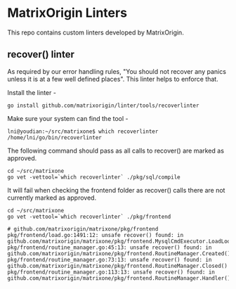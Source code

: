 # MatrixOrigin Linters

This repo contains custom linters developed by MatrixOrigin.

## recover() linter

As required by our error handling rules, "You should not recover any panics unless it is at a few well defined places". This linter helps to enforce that. 

Install the linter - 
```
go install github.com/matrixorigin/linter/tools/recoverlinter
```

Make sure your system can find the tool - 
```
lni@youdian:~/src/matrixone$ which recoverlinter
/home/lni/go/bin/recoverlinter
```

The following command should pass as all calls to recover() are marked as approved.  

```
cd ~/src/matrixone
go vet -vettool=`which recoverlinter` ./pkg/sql/compile
```

It will fail when checking the frontend folder as recover() calls there are not currently marked as approved. 

```
cd ~/src/matrixone
go vet -vettool=`which recoverlinter` ./pkg/frontend

# github.com/matrixorigin/matrixone/pkg/frontend
pkg/frontend/load.go:1491:12: unsafe recover() found: in github.com/matrixorigin/matrixone/pkg/frontend.MysqlCmdExecutor.LoadLoop()
pkg/frontend/routine_manager.go:45:13: unsafe recover() found: in github.com/matrixorigin/matrixone/pkg/frontend.RoutineManager.Created()
pkg/frontend/routine_manager.go:73:13: unsafe recover() found: in github.com/matrixorigin/matrixone/pkg/frontend.RoutineManager.Closed()
pkg/frontend/routine_manager.go:113:13: unsafe recover() found: in github.com/matrixorigin/matrixone/pkg/frontend.RoutineManager.Handler()
```
